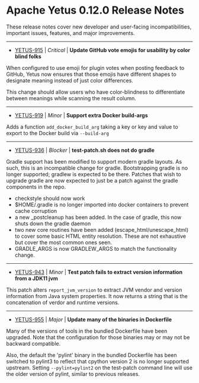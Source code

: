 
<!---
# Licensed to the Apache Software Foundation (ASF) under one
# or more contributor license agreements.  See the NOTICE file
# distributed with this work for additional information
# regarding copyright ownership.  The ASF licenses this file
# to you under the Apache License, Version 2.0 (the
# "License"); you may not use this file except in compliance
# with the License.  You may obtain a copy of the License at
#
#     http://www.apache.org/licenses/LICENSE-2.0
#
# Unless required by applicable law or agreed to in writing, software
# distributed under the License is distributed on an "AS IS" BASIS,
# WITHOUT WARRANTIES OR CONDITIONS OF ANY KIND, either express or implied.
# See the License for the specific language governing permissions and
# limitations under the License.
-->
# Apache Yetus  0.12.0 Release Notes

These release notes cover new developer and user-facing incompatibilities, important issues, features, and major improvements.


---

* [YETUS-915](https://issues.apache.org/jira/browse/YETUS-915) | *Critical* | **Update GitHub vote emojis for usability by color blind folks**

<!-- markdown -->

When configured to use emoji for plugin votes when posting feedback to GitHub, Yetus now ensures that those emojis have different shapes to designate meaning instead of just color differences.

This change should allow users who have color-blindness to differentiate between meanings while scanning the result column.


---

* [YETUS-919](https://issues.apache.org/jira/browse/YETUS-919) | *Minor* | **Support extra Docker build-args**

<!-- markdown -->
Adds a function `add_docker_build_arg` taking a key or key and value to export to the Docker build via `--build-arg`


---

* [YETUS-936](https://issues.apache.org/jira/browse/YETUS-936) | *Blocker* | **test-patch.sh does not do gradle**

<!-- markdown -->
Gradle support has been modified to support modern gradle layouts.  As such, this is an incompatible change for gradle.  Bootstrapping gradle is no longer supported; gradlew is expected to be there.  Patches that wish to upgrade gradle are now expected to just be a patch against the gradle components in the repo.

* checkstyle should now work
* $HOME/.gradle is no longer imported into docker containers to prevent cache corruption
* a new <plugin>_postcleanup has been added. In the case of gradle, this now shuts down the gradle daemon
* two new core routines have been added (escape_html/unescape_html) to cover some basic HTML entity resolution. These are not exhaustive but cover the most common ones seen.  
* GRADLE_ARGS is now GRADLEW_ARGS to match the functionality change.


---

* [YETUS-943](https://issues.apache.org/jira/browse/YETUS-943) | *Minor* | **Test patch fails to extract version information from a JDK11 jvm**

<!-- markdown -->
This patch alters `report_jvm_version` to extract JVM vendor and version information from Java system properties. It now returns a string that is the concatenation of verdor and runtime versions.


---

* [YETUS-955](https://issues.apache.org/jira/browse/YETUS-955) | *Major* | **Update many of the binaries in Dockerfile**

<!-- markdown -->
Many of the versions of tools in the bundled Dockerfile have been upgraded.  Note that the configuration for those binaries may or may not be backward compatible.

Also, the default the 'pylint' binary in the bundled Dockerfile has been switched to pylint3 to reflect that cpython version 2 is no longer supported upstream.  Setting `--pylint=pylint2` on the test-patch command line will use the older version of pylint, similar to previous releases.



